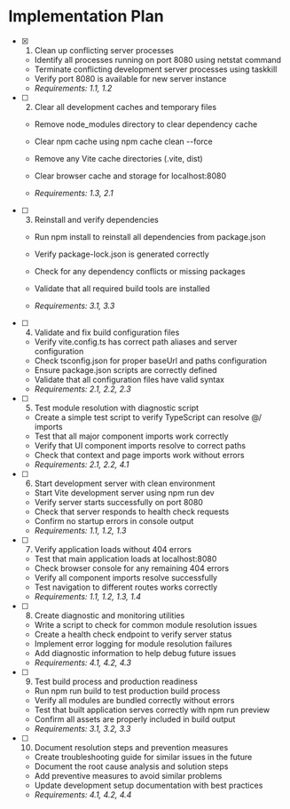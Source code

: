 # Implementation Plan

- [x] 1. Clean up conflicting server processes


  - Identify all processes running on port 8080 using netstat command
  - Terminate conflicting development server processes using taskkill
  - Verify port 8080 is available for new server instance
  - _Requirements: 1.1, 1.2_



- [ ] 2. Clear all development caches and temporary files
  - Remove node_modules directory to clear dependency cache
  - Clear npm cache using npm cache clean --force
  - Remove any Vite cache directories (.vite, dist)


  - Clear browser cache and storage for localhost:8080
  - _Requirements: 1.3, 2.1_

- [ ] 3. Reinstall and verify dependencies
  - Run npm install to reinstall all dependencies from package.json


  - Verify package-lock.json is generated correctly
  - Check for any dependency conflicts or missing packages
  - Validate that all required build tools are installed
  - _Requirements: 3.1, 3.3_

- [ ] 4. Validate and fix build configuration files
  - Verify vite.config.ts has correct path aliases and server configuration
  - Check tsconfig.json for proper baseUrl and paths configuration
  - Ensure package.json scripts are correctly defined
  - Validate that all configuration files have valid syntax
  - _Requirements: 2.1, 2.2, 2.3_




- [ ] 5. Test module resolution with diagnostic script
  - Create a simple test script to verify TypeScript can resolve @/ imports
  - Test that all major component imports work correctly
  - Verify that UI component imports resolve to correct paths
  - Check that context and page imports work without errors
  - _Requirements: 2.1, 2.2, 4.1_

- [ ] 6. Start development server with clean environment
  - Start Vite development server using npm run dev
  - Verify server starts successfully on port 8080
  - Check that server responds to health check requests
  - Confirm no startup errors in console output
  - _Requirements: 1.1, 1.2, 1.3_

- [ ] 7. Verify application loads without 404 errors
  - Test that main application loads at localhost:8080
  - Check browser console for any remaining 404 errors
  - Verify all component imports resolve successfully
  - Test navigation to different routes works correctly
  - _Requirements: 1.1, 1.2, 1.3, 1.4_

- [ ] 8. Create diagnostic and monitoring utilities
  - Write a script to check for common module resolution issues
  - Create a health check endpoint to verify server status
  - Implement error logging for module resolution failures
  - Add diagnostic information to help debug future issues
  - _Requirements: 4.1, 4.2, 4.3_

- [ ] 9. Test build process and production readiness
  - Run npm run build to test production build process
  - Verify all modules are bundled correctly without errors
  - Test that built application serves correctly with npm run preview
  - Confirm all assets are properly included in build output
  - _Requirements: 3.1, 3.2, 3.3_

- [ ] 10. Document resolution steps and prevention measures
  - Create troubleshooting guide for similar issues in the future
  - Document the root cause analysis and solution steps
  - Add preventive measures to avoid similar problems
  - Update development setup documentation with best practices
  - _Requirements: 4.1, 4.2, 4.4_